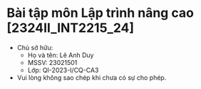# Bài tập môn Lập trình nâng cao [2324II_INT2215_24]

- Chủ sở hữu:
    - Họ và tên: Lê Anh Duy
    - MSSV: 23021501
    - Lớp: QI-2023-I/CQ-CA3 
- Vui lòng không sao chép khi chưa có sự cho phép.
